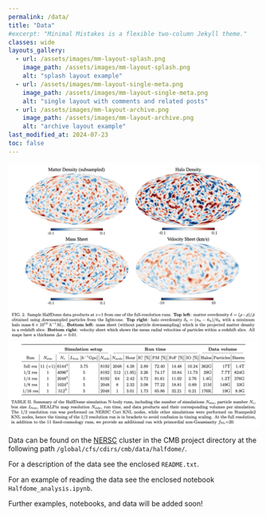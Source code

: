 ```yaml
---
permalink: /data/
title: "Data"
#excerpt: "Minimal Mistakes is a flexible two-column Jekyll theme."
classes: wide
layouts_gallery:
  - url: /assets/images/mm-layout-splash.png
    image_path: /assets/images/mm-layout-splash.png
    alt: "splash layout example"
  - url: /assets/images/mm-layout-single-meta.png
    image_path: /assets/images/mm-layout-single-meta.png
    alt: "single layout with comments and related posts"
  - url: /assets/images/mm-layout-archive.png
    image_path: /assets/images/mm-layout-archive.png
    alt: "archive layout example"
last_modified_at: 2024-07-23
toc: false
---
```



<img src="/assets/images/samplemaps.png"  style="width: 800px;">

<img src="/assets/images/tab2.png"  style="width: 800px;">

Data can be found on the [NERSC](https://nersc.gov/) cluster in the CMB project directory at the following path `/global/cfs/cdirs/cmb/data/halfdome/`.

For a description of the data see the enclosed `README.txt`.

For an example of reading the data see the enclosed notebook `Halfdome_analysis.ipynb`.

Further examples, notebooks, and data will be added soon!
